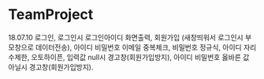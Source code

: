 # TeamProject

18.07.10
로그인, 로그인시 로그인아이디 화면출력, 회원가입 (새창띄워서 로그인시 부모창으로 데이터전송), 
아이디 비밀번호 이메일 중복체크, 비밀번호 정규식, 아이디 자리수제한, 오토하이픈, 
입력값 null시 경고창(회원가입방지), 아이디 비밀번호 옳바른 값 아닐시 경고창(회원가입방지).
